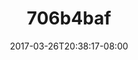 ---
title: 706b4baf
date: 2017-03-26T20:38:17-08:00
draft: false
location: Washington
img_url: https://d17enza3bfujl8.cloudfront.net/706b4baf.jpg
original_fn: ""
tags:
- Washington
- on the road

---